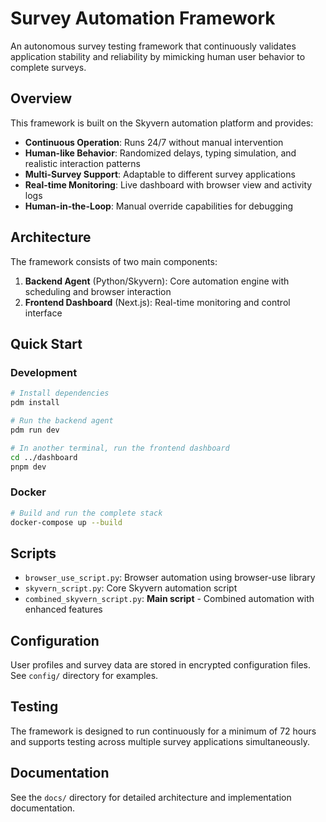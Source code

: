 # Survey Automation Framework

An autonomous survey testing framework that continuously validates application stability and reliability by mimicking human user behavior to complete surveys.

## Overview

This framework is built on the Skyvern automation platform and provides:

- **Continuous Operation**: Runs 24/7 without manual intervention
- **Human-like Behavior**: Randomized delays, typing simulation, and realistic interaction patterns
- **Multi-Survey Support**: Adaptable to different survey applications
- **Real-time Monitoring**: Live dashboard with browser view and activity logs
- **Human-in-the-Loop**: Manual override capabilities for debugging

## Architecture

The framework consists of two main components:

1. **Backend Agent** (Python/Skyvern): Core automation engine with scheduling and browser interaction
2. **Frontend Dashboard** (Next.js): Real-time monitoring and control interface

## Quick Start

### Development

```bash
# Install dependencies
pdm install

# Run the backend agent
pdm run dev

# In another terminal, run the frontend dashboard
cd ../dashboard
pnpm dev
```

### Docker

```bash
# Build and run the complete stack
docker-compose up --build
```

## Scripts

- `browser_use_script.py`: Browser automation using browser-use library
- `skyvern_script.py`: Core Skyvern automation script
- `combined_skyvern_script.py`: **Main script** - Combined automation with enhanced features

## Configuration

User profiles and survey data are stored in encrypted configuration files. See `config/` directory for examples.

## Testing

The framework is designed to run continuously for a minimum of 72 hours and supports testing across multiple survey applications simultaneously.

## Documentation

See the `docs/` directory for detailed architecture and implementation documentation.
